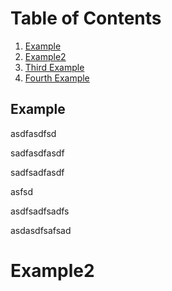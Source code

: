 



# Table of Contents

1. [Example](#example)
2. [Example2](#example2)
3. [Third Example](#third-example)
4. [Fourth Example](#fourth-examplehttpwwwfourthexamplecom)



##  Example	

asdfasdfsd













sadfasdfasdf









sadfsadfasdf













asfsd





























asdfsadfsadfs





asdasdfsafsad



# Example2